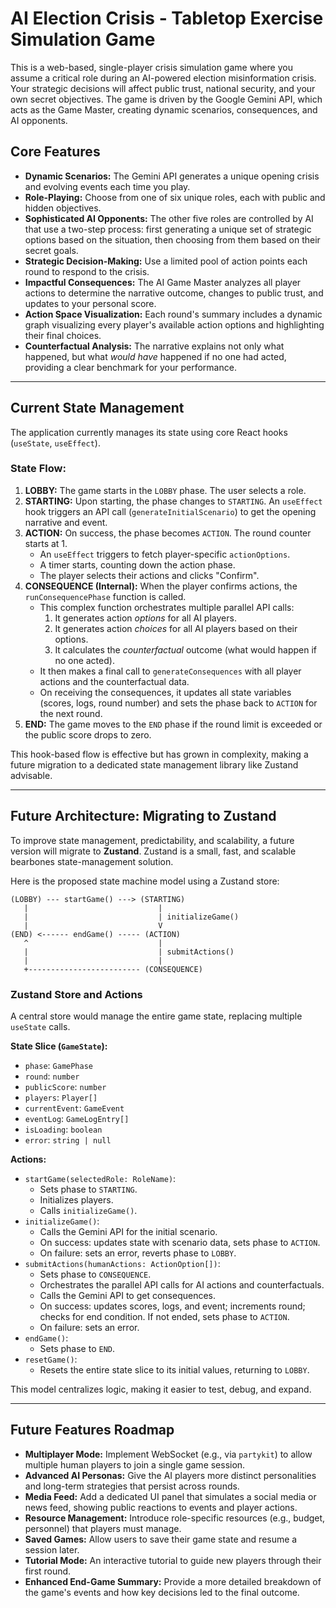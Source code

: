 # AI Election Crisis - Tabletop Exercise Simulation Game

This is a web-based, single-player crisis simulation game where you assume a critical role during an AI-powered election misinformation crisis. Your strategic decisions will affect public trust, national security, and your own secret objectives. The game is driven by the Google Gemini API, which acts as the Game Master, creating dynamic scenarios, consequences, and AI opponents.

## Core Features

- **Dynamic Scenarios:** The Gemini API generates a unique opening crisis and evolving events each time you play.
- **Role-Playing:** Choose from one of six unique roles, each with public and hidden objectives.
- **Sophisticated AI Opponents:** The other five roles are controlled by AI that use a two-step process: first generating a unique set of strategic options based on the situation, then choosing from them based on their secret goals.
- **Strategic Decision-Making:** Use a limited pool of action points each round to respond to the crisis.
- **Impactful Consequences:** The AI Game Master analyzes all player actions to determine the narrative outcome, changes to public trust, and updates to your personal score.
- **Action Space Visualization:** Each round's summary includes a dynamic graph visualizing every player's available action options and highlighting their final choices.
- **Counterfactual Analysis:** The narrative explains not only what happened, but what *would have* happened if no one had acted, providing a clear benchmark for your performance.

---

## Current State Management

The application currently manages its state using core React hooks (`useState`, `useEffect`).

### State Flow:

1.  **LOBBY:** The game starts in the `LOBBY` phase. The user selects a role.
2.  **STARTING:** Upon starting, the phase changes to `STARTING`. An `useEffect` hook triggers an API call (`generateInitialScenario`) to get the opening narrative and event.
3.  **ACTION:** On success, the phase becomes `ACTION`. The round counter starts at 1.
    - An `useEffect` triggers to fetch player-specific `actionOptions`.
    - A timer starts, counting down the action phase.
    - The player selects their actions and clicks "Confirm".
4.  **CONSEQUENCE (Internal):** When the player confirms actions, the `runConsequencePhase` function is called.
    - This complex function orchestrates multiple parallel API calls:
        1. It generates action *options* for all AI players.
        2. It generates action *choices* for all AI players based on their options.
        3. It calculates the *counterfactual* outcome (what would happen if no one acted).
    - It then makes a final call to `generateConsequences` with all player actions and the counterfactual data.
    - On receiving the consequences, it updates all state variables (scores, logs, round number) and sets the phase back to `ACTION` for the next round.
5.  **END:** The game moves to the `END` phase if the round limit is exceeded or the public score drops to zero.

This hook-based flow is effective but has grown in complexity, making a future migration to a dedicated state management library like Zustand advisable.

---

## Future Architecture: Migrating to Zustand

To improve state management, predictability, and scalability, a future version will migrate to **Zustand**. Zustand is a small, fast, and scalable bearbones state-management solution.

Here is the proposed state machine model using a Zustand store:

```
(LOBBY) --- startGame() ---> (STARTING)
   |                             |
   |                             | initializeGame()
   |                             V
(END) <------ endGame() ----- (ACTION)
   ^                             |
   |                             | submitActions()
   |                             |
   +------------------------- (CONSEQUENCE)
```

### Zustand Store and Actions

A central store would manage the entire game state, replacing multiple `useState` calls.

**State Slice (`GameState`):**
- `phase`: `GamePhase`
- `round`: `number`
- `publicScore`: `number`
- `players`: `Player[]`
- `currentEvent`: `GameEvent`
- `eventLog`: `GameLogEntry[]`
- `isLoading`: `boolean`
- `error`: `string | null`

**Actions:**

- `startGame(selectedRole: RoleName)`:
    - Sets phase to `STARTING`.
    - Initializes players.
    - Calls `initializeGame()`.
- `initializeGame()`:
    - Calls the Gemini API for the initial scenario.
    - On success: updates state with scenario data, sets phase to `ACTION`.
    - On failure: sets an error, reverts phase to `LOBBY`.
- `submitActions(humanActions: ActionOption[])`:
    - Sets phase to `CONSEQUENCE`.
    - Orchestrates the parallel API calls for AI actions and counterfactuals.
    - Calls the Gemini API to get consequences.
    - On success: updates scores, logs, and event; increments round; checks for end condition. If not ended, sets phase to `ACTION`.
    - On failure: sets an error.
- `endGame()`:
    - Sets phase to `END`.
- `resetGame()`:
    - Resets the entire state slice to its initial values, returning to `LOBBY`.

This model centralizes logic, making it easier to test, debug, and expand.

---

## Future Features Roadmap

- **Multiplayer Mode:** Implement WebSocket (e.g., via `partykit`) to allow multiple human players to join a single game session.
- **Advanced AI Personas:** Give the AI players more distinct personalities and long-term strategies that persist across rounds.
- **Media Feed:** Add a dedicated UI panel that simulates a social media or news feed, showing public reactions to events and player actions.
- **Resource Management:** Introduce role-specific resources (e.g., budget, personnel) that players must manage.
- **Saved Games:** Allow users to save their game state and resume a session later.
- **Tutorial Mode:** An interactive tutorial to guide new players through their first round.
- **Enhanced End-Game Summary:** Provide a more detailed breakdown of the game's events and how key decisions led to the final outcome.